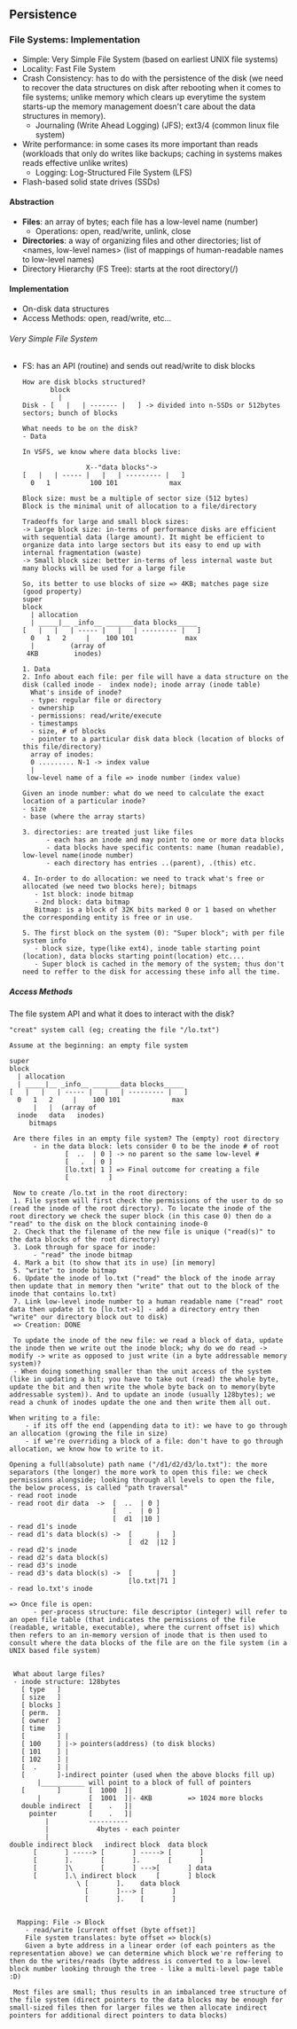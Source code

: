 ## Persistence
### File Systems: Implementation
- Simple: Very Simple File System (based on earliest UNIX file systems)
- Locality: Fast File System
- Crash Consistency: has to do with the persistence of the disk (we need to recover the data structures on disk after rebooting when it comes to file systems; unlike memory which clears up everytime the system starts-up the memory management doesn't care about the data structures in memory). 
  - Journaling (Write Ahead Logging) (JFS); ext3/4 (common linux file system)
- Write performance: in some cases its more important than reads (workloads that only do writes like backups; caching in systems makes reads effective unlike writes)
  - Logging: Log-Structured File System (LFS)
- Flash-based solid state drives (SSDs)

#### Abstraction
- **Files**: an array of bytes; each file has a low-level name (number)
  - Operations: open, read/write, unlink, close 
- **Directories**: a way of organizing files and other directories; list of <names, low-level names> (list of mappings of human-readable names to low-level names)
- Directory Hierarchy (FS Tree): starts at the root directory(/)

#### Implementation
- On-disk data structures
- Access Methods: open, read/write, etc...


###### Very Simple File System
- FS: has an API (routine) and sends out read/write to disk blocks

      How are disk blocks structured?
             block
               |
      Disk - [   |   | ------- |   ] -> divided into n-SSDs or 512bytes sectors; bunch of blocks
      
      What needs to be on the disk?
      - Data
      
      In VSFS, we know where data blocks live:
      
                      X--"data blocks"->
      [   |   | ----- |   |   | --------- |   ]
        0   1          100 101             max
        
      Block size: must be a multiple of sector size (512 bytes) 
      Block is the minimal unit of allocation to a file/directory
      
      Tradeoffs for large and small block sizes:
      -> Large block size: in-terms of performance disks are efficient with sequential data (large amount). It might be efficient to organize data into large sectors but its easy to end up with internal fragmentation (waste)
      -> Small block size: better in-terms of less internal waste but many blocks will be used for a large file
      
      So, its better to use blocks of size => 4KB; matches page size (good property)
      super 
      block 
        | allocation
        | _____|__ _info__ _______data blocks_____
      [   |   |   | ----- |   |   | --------- |   ]
        0   1   2     |    100 101             max
        |         (array of
       4KB         inodes)
        
      1. Data
      2. Info about each file: per file will have a data structure on the disk (called inode -  index node); inode array (inode table)
        What's inside of inode?
        - type: regular file or directory
        - ownership
        - permissions: read/write/execute
        - timestamps
        - size, # of blocks
        - pointer to a particular disk data block (location of blocks of this file/directory)
        array of inodes:
        0 ......... N-1 -> index value
        |
       low-level name of a file => inode number (index value)
       
      Given an inode number: what do we need to calculate the exact location of a particular inode?
      - size
      - base (where the array starts)

      3. directories: are treated just like files
            - each has an inode and may point to one or more data blocks
            - data blocks have specific contents: name (human readable), low-level name(inode number)
            - each directory has entries ..(parent), .(this) etc.
            
      4. In-order to do allocation: we need to track what's free or allocated (we need two blocks here); bitmaps
         - 1st block: inode bitmap
         - 2nd block: data bitmap
         Bitmap: is a block of 32K bits marked 0 or 1 based on whether the corresponding entity is free or in use.
         
      5. The first block on the system (0): "Super block"; with per file system info    
         - block size, type(like ext4), inode table starting point (location), data blocks starting point(location) etc....
         - Super block is cached in the memory of the system; thus don't need to reffer to the disk for accessing these info all the time.
      

##### Access Methods
The file system API and what it does to interact with the disk?

    "creat" system call (eg; creating the file "/lo.txt")

    Assume at the beginning: an empty file system
    
    super 
    block 
      | allocation
      | _____|__ _info__ _______data blocks_____
    [   |   |   | ----- |   |   | --------- |   ]
      0   1   2     |    100 101             max
          |   |  (array of
      inode   data   inodes)
         bitmaps  
         
     Are there files in an empty file system? The (empty) root directory
          - in the data block: lets consider 0 to be the inode # of root
                  [  ..  | 0 ] -> no parent so the same low-level #
                  [   .  | 0 ]
                  [lo.txt| 1 ] => Final outcome for creating a file
                  [          ]
                  
     Now to create /lo.txt in the root directory:
     1. File system will first check the permissions of the user to do so (read the inode of the root directory). To locate the inode of the root directory we check the super block (in this case 0) then do a "read" to the disk on the block containing inode-0
     2. Check that the filename of the new file is unique ("read(s)" to the data blocks of the root directory) 
     3. Look through for space for inode:
          - "read" the inode bitmap
     4. Mark a bit (to show that its in use) [in memory]
     5. "write" to inode bitmap
     6. Update the inode of lo.txt ("read" the block of the inode array then update that in memory then "write" that out to the block of the inode that contains lo.txt)
     7. Link low-level inode number to a human readable name ("read" root data then update it to [lo.txt->1] - add a directory entry then "write" our directory block out to disk)
     => Creation: DONE
     
     To update the inode of the new file: we read a block of data, update the inode then we write out the inode block; why do we do read -> modify -> write as opposed to just write (in a byte addressable memory system)?
     - When doing something smaller than the unit access of the system (like in updating a bit; you have to take out (read) the whole byte, update the bit and then write the whole byte back on to memory(byte addressable system)). And to update an inode (usually 128bytes); we read a chunk of inodes update the one and then write them all out.
     
    When writing to a file:
        - if its off the end (appending data to it): we have to go through an allocation (growing the file in size)
        - if we're overriding a block of a file: don't have to go through allocation, we know how to write to it.
        
    Opening a full(absolute) path name ("/d1/d2/d3/lo.txt"): the more separators (the longer) the more work to open this file: we check permissions alongside; looking through all levels to open the file, the below process, is called "path traversal"
    - read root inode
    - read root dir data  ->  [  ..  | 0 ] 
                              [   .  | 0 ]
                              [  d1  |10 ]  
    - read d1's inode
    - read d1's data block(s) ->  [      |   ] 
                                  [  d2  |12 ]  
    - read d2's inode
    - read d2's data block(s) 
    - read d3's inode
    - read d3's data block(s) ->  [      |   ] 
                                  [lo.txt|71 ] 
    - read lo.txt's inode
    
    => Once file is open: 
          - per-process structure: file descriptor (integer) will refer to an open file table (that indicates the permissions of the file (readable, writable, executable), where the current offset is) which then refers to an in-memory version of inode that is then used to consult where the data blocks of the file are on the file system (in a UNIX based file system)
          
          
     What about large files?
     - inode structure: 128bytes
       [ type   ]
       [ size   ]
       [ blocks ]
       [ perm.  ]
       [ owner  ]
       [ time   ]
       [        ] |
       [ 100    ] |-> pointers(address) (to disk blocks)
       [ 101    ] |
       [ 102    ] |
       [  .     ] |
       [        ]-indirect pointer (used when the above blocks fill up)
           |___________ will point to a block of full of pointers
       [        ]       [  1000  ]|
           |            [  1001  ]|- 4KB         => 1024 more blocks
       double indirect  [    .   ]| 
         pointer        [    .   ]|  
             |          ----------
             |            4bytes - each pointer
             |
    double indirect block   indirect block  data block
          [       ] -----> [       ] -----> [       ]   
          [       ].       [       ].       [       ]   
          [       ]\       [       ] --->[       ] data    
          [       ].\ indirect block     [       ] block  
                     \ [       ].    data block
                       [       ]---> [       ]    
                       [       ].    [       ]   
                       
                       
      Mapping: File -> Block
        - read/write [current offset (byte offset)]
        File system translates: byte offset => block(s)
        Given a byte address in a linear order (of each pointers as the representation above) we can determine which block we're reffering to then do the writes/reads (byte address is converted to a low-level block number looking through the tree - like a multi-level page table :D)
    
     Most files are small; thus results in an imbalanced tree structure of the file system (direct pointers to the data blocks may be enough for small-sized files then for larger files we then allocate indirect pointers for additional direct pointers to data blocks)




    
    


